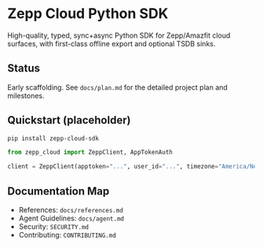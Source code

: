 # Zepp Cloud Python SDK

High-quality, typed, sync+async Python SDK for Zepp/Amazfit cloud surfaces, with first-class offline export and optional TSDB sinks.

## Status

Early scaffolding. See `docs/plan.md` for the detailed project plan and milestones.

## Quickstart (placeholder)

```bash
pip install zepp-cloud-sdk
```

```python
from zepp_cloud import ZeppClient, AppTokenAuth

client = ZeppClient(apptoken="...", user_id="...", timezone="America/New_York")
```

## Documentation Map

- References: `docs/references.md`
- Agent Guidelines: `docs/agent.md`
- Security: `SECURITY.md`
- Contributing: `CONTRIBUTING.md`

